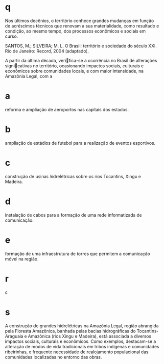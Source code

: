 # q
Nos últimos decênios, o território conhece grandes mudanças em função de acréscimos técnicos que renovam a sua materialidade, como resultado e condição, ao mesmo tempo, dos processos econômicos e sociais em curso.

SANTOS, M.; SILVEIRA; M. L. O Brasil: território e sociedade do século XXI. Rio de Janeiro: Record, 2004 (adaptado).

A partir da última década, verifica-se a ocorrência no Brasil de alterações signicativas no território, ocasionando impactos sociais, culturais e econômicos sobre comunidades locais, e com maior intensidade, na Amazônia Legal, com a

# a
reforma e ampliação de aeroportos nas capitais dos estados.

# b
ampliação de estádios de futebol para a realização de eventos esportivos.

# c
construção de usinas hidrelétricas sobre os rios Tocantins, Xingu e Madeira.

# d
instalação de cabos para a formação de uma rede informatizada de comunicação.

# e
formação de uma infraestrutura de torres que permitem a comunicação móvel na região.

# r
c

# s
A construção de grandes hidrelétricas na Amazônia Legal, região abrangida pela Floresta Amazônica, banhada pelas bacias hidrográficas do Tocantins-Araguaia e Amazônica (rios Xingu e Madeira), está associada a diversos impactos sociais, culturais e econômicos. Como exemplos, destacam-se a alteração de modos de vida tradicionais em tribos indígenas e comunidades ribeirinhas, e frequente necessidade de realojamento populacional das comunidades localizadas no entorno das obras.
